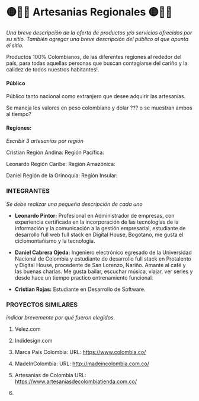 # 🟡🔵🔴 Artesanias Regionales 🟡🔵🔴

 _Una breve descripción de la oferta de productos y/o servicios ofrecidos por su sitio. También agregar una breve descripción del público al que apunta el sitio._

Productos 100% Colombianos, de las diferentes regiones al rededor del país, para todas aquellas personas que buscan contagiarse del cariño y la calidez de todos nuestros habitantes!.

#### Público
Público tanto nacional como extranjero que desee adquirir las artesanías.

Se maneja los valores en peso colombiano y dolar ??? o se muestran ambos al tiempo?


#### Regiones:

_Escribir 3 artesanías por región_

Cristian
Región Andina:
Región Pacífica:

Leonardo
Región Caribe:
Región Amazónica:

Daniel
Región de la Orinoquía:
Región Insular:


### INTEGRANTES

_Se debe realizar una pequeña descripción de cada uno_

- **Leonardo Pintor:** Profesional en Administrador de empresas, con experiencia certificada en la incorporación de las tecnologías de la información y la comunicación a la gestión empresarial, estudiante de desarrollo full web full stack en Digital House, Bogotano, me gusta el ciclomontañismo y la tecnologia.

- **Daniel Cabrera Ojeda:** Ingeniero electrónico egresado de la Universidad Nacional de Colombia y estudiante de desarrollo full stack en Protalento y Digital House, procedente de San Lorenzo, Nariño. Amante al café y las buenas charlas. Me gusta bailar, escuchar música, viajar, ver series y desde hace un tiempo practico entrenamiento funcional.     

- **Cristian Rojas:** Estudiante en Desarrollo de Software.

### PROYECTOS SIMILARES

_indicar brevemente por qué fueron elegidos._

1. Velez.com

2. Indidesign.com

3. Marca País Colombia: 
    URL: https://www.colombia.co/

4. MadeInColombia: 
    URL: http://madeincolombia.com.co/

5. Artesanias de Colombia
    URL: https://www.artesaniasdecolombiatienda.com.co/

6.

